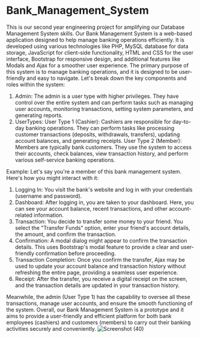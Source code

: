 # Bank_Management_System
This is our second year engineering project for amplifying our Database Management System skills.
Our Bank Management System is a web-based application designed to help manage banking operations efficiently. It is developed using various technologies like PHP, MySQL database for data storage, JavaScript for client-side functionality, HTML and CSS for the user interface, Bootstrap for responsive design, and additional features like Modals and Ajax for a smoother user experience. The primary purpose of this system is to manage banking operations, and it is designed to be user-friendly and easy to navigate.
Let's break down the key components and roles within the system:
1. Admin: The admin is a user type with higher privileges. They have control over the entire system and can perform tasks such as managing user accounts, monitoring transactions, setting system parameters, and generating reports.
2. UserTypes:
User Type 1 (Cashier): Cashiers are responsible for day-to-day banking operations. They can perform tasks like processing customer transactions (deposits, withdrawals, transfers), updating account balances, and generating receipts.
User Type 2 (Member): Members are typically bank customers. They use the system to access their accounts, check balances, view transaction history, and perform various self-service banking operations.

Example:
Let's say you're a member of this bank management system. Here's how you might interact with it:
1. Logging In: You visit the bank's website and log in with your credentials (username and password).
2. Dashboard: After logging in, you are taken to your dashboard. Here, you can see your account balance, recent transactions, and other account-related information.
3. Transaction: You decide to transfer some money to your friend. You select the "Transfer Funds" option, enter your friend's account details, the amount, and confirm the transaction.
4. Confirmation: A modal dialog might appear to confirm the transaction details. This uses Bootstrap's modal feature to provide a clear and user-friendly confirmation before proceeding.
5. Transaction Completion: Once you confirm the transfer, Ajax may be used to update your account balance and transaction history without refreshing the entire page, providing a seamless user experience.
6. Receipt: After the transfer, you receive a digital receipt on the screen, and the transaction details are updated in your transaction history.

Meanwhile, the admin (User Type 1) has the capability to oversee all these transactions, manage user accounts, and ensure the smooth functioning of the system.
Overall, our Bank Management System is a prototype and it aims to provide a user-friendly and efficient platform for both bank employees (cashiers) and customers (members) to carry out their banking activities securely and conveniently.
![Screenshot (40)](https://github.com/dhrutikamat/Bank_Management_System/assets/130557723/3fe64423-fce0-4069-9c4a-70d388833470)
